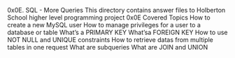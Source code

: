 0x0E. SQL - More Queries This directory contains answer files to Holberton School higher level programming project 0x0E Covered Topics How to create a new MySQL user How to manage privileges for a user to a database or table What’s a PRIMARY KEY What’sa FOREIGN KEY How to use NOT NULL and UNIQUE constraints How to retrieve datas from multiple tables in one request What are subqueries What are JOIN and UNION
